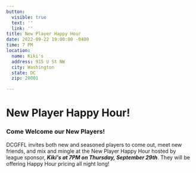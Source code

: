 ```yaml
---
button:
  visible: true
  text: ''
  link: ''
title: New Player Happy Hour
date: 2022-09-22 19:00:00 -0400
time: 7 PM
location:
  name: Kiki's
  address: 915 U St NW
  city: Washington
  state: DC
  zip: 20001

---
```

# New Player Happy Hour!

### **Come Welcome our New Players!**

DCGFFL invites both new and seasoned players to come out, meet new friends, and mix and mingle at the New Player Happy Hour hosted by league sponsor, **_Kiki's at 7PM on Thursday, September 29th_**. They will be offering Happy Hour pricing all night long!